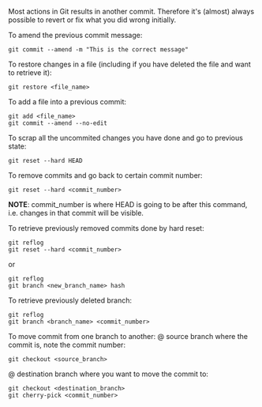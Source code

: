 Most actions in Git results in another commit. Therefore it's (almost) always possible to revert or fix what you did wrong initially.

To amend the previous commit message:
```
git commit --amend -m "This is the correct message"
```

To restore changes in a file (including if you have deleted the file and want to retrieve it):
```
git restore <file_name>
```

To add a file into a previous commit:
```
git add <file_name>
git commit --amend --no-edit
```

To scrap all the uncommited changes you have done and go to previous state:
```
git reset --hard HEAD
```

To remove commits and go back to certain commit number:
```
git reset --hard <commit_number>
```
**NOTE**: commit_number is where HEAD is going to be after this command, i.e. changes in that commit will be visible.

To retrieve previously removed commits done by hard reset:
```
git reflog
git reset --hard <commit_number>
```
or
```
git reflog
git branch <new_branch_name> hash
```

To retrieve previously deleted branch:
```
git reflog
git branch <branch_name> <commit_number>
```

To move commit from one branch to another:
@ source branch where the commit is, note the commit number:
```
git checkout <source_branch>
```
@ destination branch where you want to move the commit to:
```
git checkout <destination_branch>
git cherry-pick <commit_number>
```
